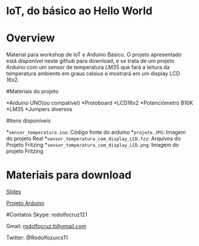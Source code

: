 IoT, do básico ao Hello World
=========================
# Overview
Material para workshop de IoT e Arduíno Básico.
O projeto apresentado está disponível neste github para download, e se trata de um projeto Arduíno com um sensor de temperatura LM35 que fará a leitura da temperatura ambiente em graus celsius e mostrará em um display LCD 16x2.

#Materiais do projeto

*Arduino UNO(ou compatível)
*Protoboard
*LCD16x2
*Potenciômetro B10K
*LM35
*Jumpers diversos

#Itens disponíveis

*`sensor_temperatura.ino`: Código fonte do arduino
*`projeto.JPG`: Imagem do projeto Real
*`sensor_temperatura_com_display_LCD.fzz`:	Arquivos do Projeto	Fritzing
*`sensor_temperatura_com_display_LCD.png`: Imagem do projeto Fritzing

# Materiais para download
[Slides](http://pt.slideshare.net/rodolfocruz121/iot-internet-of-things-do-bsico-ao-hello-world)

[Projeto Arduino](http://fritzing.org/projects/sensor-de-temperatura-lm35-com-lcd-16x2)

#Contatos
Skype: rodolfocruz121

Gmail: rodolfocruz.ti@gmail.com

Twitter: @RodolfozurcsTI

